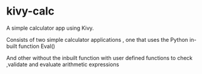 # kivy-calc
A simple calculator app using Kivy.

Consists of two simple calculator applications ,
one that uses the Python in-built function Eval()

And other without the inbuilt function with user defined functions to check ,validate and evaluate arithmetic expressions
